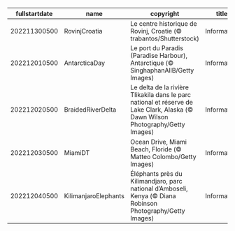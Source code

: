 |fullstartdate|name|copyright|title|image|
|--|--|--|--|--|
202211300500|RovinjCroatia|Le centre historique de Rovinj, Croatie (© trabantos/Shutterstock)|Information|![](/fr-CA/2022/12/202211300500RovinjCroatia.jpg)|
202212010500|AntarcticaDay|Le port du Paradis (Paradise Harbour), Antarctique (© SinghaphanAllB/Getty Images)|Information|![](/fr-CA/2022/12/202212010500AntarcticaDay.jpg)|
202212020500|BraidedRiverDelta|Le delta de la rivière Tlikakila dans le parc national et réserve de Lake Clark, Alaska (© Dawn Wilson Photography/Getty Images)|Information|![](/fr-CA/2022/12/202212020500BraidedRiverDelta.jpg)|
202212030500|MiamiDT|Ocean Drive, Miami Beach, Floride (© Matteo Colombo/Getty Images)|Information|![](/fr-CA/2022/12/202212030500MiamiDT.jpg)|
202212040500|KilimanjaroElephants|Éléphants près du Kilimandjaro, parc national d’Amboseli, Kenya (© Diana Robinson Photography/Getty Images)|Information|![](/fr-CA/2022/12/202212040500KilimanjaroElephants.jpg)|
